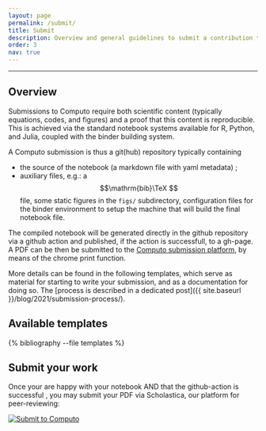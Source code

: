 ```yaml
---
layout: page
permalink: /submit/
title: Submit
description: Overview and general guidelines to submit a contribution to Computo
order: 3
nav: true
---
```


---

## Overview

Submissions  to Computo  require  both  scientific content  (typically
equations,  codes, and  figures)  and  a proof  that  this content  is
reproducible.  This  is achieved  via  the  standard notebook  systems
available for R,  Python, and Julia, coupled with  the binder building
system.

A Computo submission is thus a git(hub) repository typically containing

- the  source of  the notebook  (a markdown  file with yaml metadata) ;
- auxiliary  files, e.g.:  a $$\mathrm{bib}\TeX  $$ file,  some static
figures  in  the `figs/`  subdirectory,  configuration  files for  the
binder  environment to  setup the  machine that  will build  the final
notebook file.

The  compiled  notebook  will  be generated  directly  in  the  github
repository  via  a github  action  and  published,  if the  action  is
successfull, to a gh-page.
A PDF can be then be submitted
to    the   <a    href="https://computo.scholasticahq.com/for-authors"
style="outline: none; border:  none;">Computo submission platform</a>,
by means of the chrome print function.

More details can be found in the following templates, which serve 
as material for starting to write your submission, and as a
documentation for doing so. The [process is described in a
dedicated post]({{ site.baseurl }}/blog/2021/submission-process/).

## Available templates

<div class="publications">

{% bibliography --file templates %}

</div>

## Submit your work

Once your are  happy with your notebook AND that  the github-action is
successful , you may submit your PDF via Scholastica, our platform for
peer-reviewing:

<div id="scholastica-submission-button" style="margin-top: 10px; margin-bottom: 10px;"><a href="https://computo.scholasticahq.com/for-authors" style="outline: none; border: none;"><img style="outline: none; border: none;" src="https://s3.amazonaws.com/docs.scholastica/law-review-submission-button/submit_via_scholastica.png" alt="Submit to Computo"></a></div>

